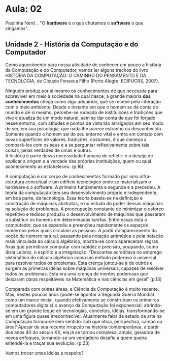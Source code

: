 # Aula: 02

Piadinha Nerd .. "O **hardware** é o que chutamos e **software** o que xingamos".  

## Unidade 2 - História da Computação e do Computador

Como aquecimento para nossa atividade de conhecer um pouco a história da Computação e do Computador, vamos ler alguns trechos do livro HISTÓRIA DA COMPUTAÇÃO: O CAMINHO DO PENSAMENTO E DA TECNOLOGIA, de Cléuzio Fonseca Filho (Porto Alegre: EDIPUCRS, 2007).  

Ninguém produz por si mesmo os conhecimentos de que necessita para sobreviver em meio à sociedade na qual nasce; a grande maioria **dos conhecimentos** chega como algo adquirido, que se recebe pela interação com o meio ambiente. Desde o instante em que o homem se dá conta do mundo e de si mesmo, percebe-se rodeado de  instituições e tradições que vive e atualiza de um modo natural, sem se dar conta de que foi forjado nesse entorno, com atitudes e pontos de vista tão arraigados em seu modo de ser, em sua psicologia, que nada lhe parece estranho ou desconhecido. Somente quando o homem sai do seu entorno vital e entra em contato com novas superfícies de valores, tradições, costumes, é que começa a compará-los com os seus e a se perguntar reflexivamente sobre tais coisas, pelas verdades de umas e outras.  
A história é parte dessa necessidade humana de refletir: é o desejo de explicar a origem e a verdade das próprias instituições, quem ou qual acontecimento as estabeleceu. (p.16)  

A computação é um corpo de conhecimentos formado por uma infra-estrutura conceitual e um edifício tecnológico onde se materializam o hardware e o software. A primeira fundamenta a segunda e a precedeu. A teoria da computação tem seu desenvolvimento próprio e independente, em boa parte, da tecnologia. Essa teoria baseia-se na definição e construção de máquinas abstratas, e no estudo do poder dessas máquinas na solução de problemas. A preocupação constante de minimizar o esforço repetitivo e tedioso produziu o desenvolvimento de máquinas que passaram a substituir os homens em determinadas tarefas. Entre essas está o computador, que se expandiu e preencheu rapidamente os espaços modernos pelos quais circulam as pessoas. A partir do aparecimento da noção de número natural, passando pela notação aritmética e pela notação mais vinculada ao cálculo algébrico, mostra-se como apareceram regras fixas que permitiram computar com rapidez e precisão, poupando, como dizia Leibniz, o espírito e a imaginação. “Descartes acreditava no emprego sistemático do cálculo algébrico como um método poderoso e universal para resolver todos os problemas. Esta crença juntou-se à de outros e surgem as primeiras idéias sobre máquinas universais, capazes de resolver todos os problemas. Esta era uma crença de mentes poderosas que deixaram obras respeitáveis na Matemática e nas ciências em geral” (p.13)  

Comparada com outras áreas, a Ciência da Computação é muito recente. Mas, nestes poucos anos (pode-se apontar a Segunda Guerra Mundial como um marco inicial, quando efetivamente se construíram os primeiros computadores digitais) o avanço da Computação foi exponencial, abrindo-se em um grande leque de tecnologias, conceitos, idéias, transformando-se em uma figura quase irreconhecível. Atualmente falar de estado da arte na Computação tornou-se sem sentido: sob que ótica, perspectiva, campo ou área? Apesar da sua recente irrupção na história contemporânea, a partir dos anos 40 do século XX, ela já se tornou complexa, ampla, geradora de novos enfoques, tornando-se um verdadeiro desafio a quem queira entendê-la e traçar sua evolução. (p.23)  

Vamos trocar umas ideias a respeito?  
